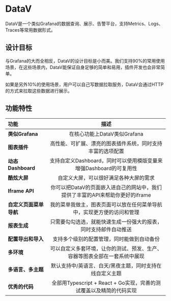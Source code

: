 # DataV

DataV是一个类似Grafana的数据查询、展示、告警平台，支持Metrics、Logs、Traces等常用数据形式。

## 设计目标
与Grafana的大而全相反，DataV的设计目标是小而美。我们支持90%的常用使用场景，在这些场景内，DataV能保证自身足够的简单和易用，插件开发也会非常简单。

如果是另外10%的使用场景，用户可以自己写数据拉取服务，DataV会通过HTTP的方式来拉取这些数据进行展示。


## 功能特性

| 功能  |  描述  |
|:------|:------------:|
| **类似Grafana** | 在核心功能上DataV类似Grafana | 
| **图表插件** | 高性能、可扩展、漂亮的图表插件系统，同时支持丰富的选项配置 | 
| **动态Dashboard** | 支持自定义Dashboard，同时可以使用模版变量来增强Dashboard的可复用性|
| **酷炫大屏** |  自定义大屏，可以很好满足各种大屏的需求 | 
| **Iframe API** | 你可以把DataV的页面嵌入进自己的网站中，我们提供了丰富的API来帮助你更好的iframe |
| **自定义页面菜单导航** | 我的菜单我做主，图表页面可以放在任何菜单导航中，实现更方便的访问和管理 | 
| **报表生成** | 只需要勾勾选选，就能快速生成一份强大的报表，同时支持邮件自动推送 | 
| **配置导出和导入** | 支持多个级别的配置管理，同时能做到自动备份 | 
| **多环境** | 可以自定义多套环境，让你的测试、预发、生产、容器等图表全部在一套系统中展现 | 
|**多语言、多主题**|默认支持中/英语言、白天/黑夜主题，同时支持在线自定义主题|
| **优秀的代码**|全部用Typescript + React + Go实现，完善的测试覆盖以及精简的代码实现|

